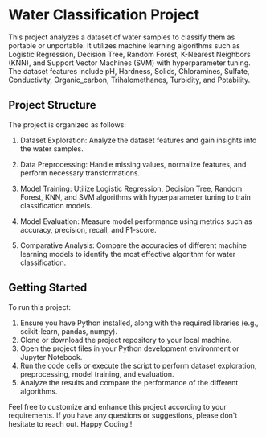 # Water Classification Project

This project analyzes a dataset of water samples to classify them as portable or unportable. It utilizes machine learning algorithms such as Logistic Regression, Decision Tree, Random Forest, K-Nearest Neighbors (KNN), and Support Vector Machines (SVM) with hyperparameter tuning. The dataset features include pH, Hardness, Solids, Chloramines, Sulfate, Conductivity, Organic_carbon, Trihalomethanes, Turbidity, and Potability.

## Project Structure

The project is organized as follows:
1. Dataset Exploration: Analyze the dataset features and gain insights into the water samples.

2. Data Preprocessing: Handle missing values, normalize features, and perform necessary transformations.

3. Model Training: Utilize Logistic Regression, Decision Tree, Random Forest, KNN, and SVM algorithms with hyperparameter tuning to train classification models.

4. Model Evaluation: Measure model performance using metrics such as accuracy, precision, recall, and F1-score.

5. Comparative Analysis: Compare the accuracies of different machine learning models to identify the most effective algorithm for water classification.

## Getting Started

To run this project:

1. Ensure you have Python installed, along with the required libraries (e.g., scikit-learn, pandas, numpy).
2. Clone or download the project repository to your local machine.
3. Open the project files in your Python development environment or Jupyter Notebook.
4. Run the code cells or execute the script to perform dataset exploration, preprocessing, model training, and evaluation.
5. Analyze the results and compare the performance of the different algorithms.


Feel free to customize and enhance this project according to your requirements. If you have any questions or suggestions, please don't hesitate to reach out. Happy Coding!!
